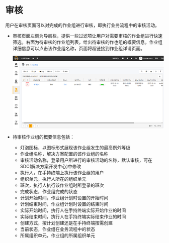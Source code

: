 # 审核

用户在审核页面可以对完成的作业组进行审核，即执行业务流程中的审核活动。

* 审核页面左侧为导航栏，提供一些过滤项让用户对需要审核的作业组进行快速筛选。右面为待审核的作业组列表，给出待审核的作也组的概要信息。作业组详细信息可以点击该作业组名称，页面将超链接到作业组详请页面。

  ![web](./images/shenhe1.png)

* 待审核作业组的概要信息包括：

  * 灯泡图标，以图标形式展现该作业组发生的最高例外等级
  * 作业组名称，解决方案配置的该作业组的名称
  * 审核活动名称，登录用户所进行的审核活动的名称，默认审核，可在SDC(解决方案开发中心)中修改
  * 执行人，在手持终端上执行该作业组的用户
  * 组织单元，执行人所在的组织单元
  * 班次，执行人执行该作业组时所登录的班次
  * 完成状态，作业组完成的状态
  * 计划开始时间，作业组计划时设置的开始时间
  * 计划结束时间，作业组计划时设置的结束时间
  * 实际开始时间，执行人在手持终端实际开始作业的时间
  * 实际结束时间，执行人在手持终端实际结束作业的时间
  * 创建方式，按计划创建还是在手持终端按需创建
  * 当前状态，作业组在业务流程中的状态
  * 所属组织单元，作业组的所属组织单元